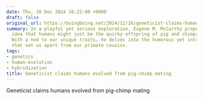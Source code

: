 ```yaml
---
date: Thu, 26 Dec 2024 18:22:40 +0000
draft: false
original_url: https://boingboing.net/2024/12/26/geneticist-claims-humans-evolved-from-pig-chimp-mating.html
summary: In a playful yet serious exploration, Eugene M. McCarthy proposes the whimsical
  idea that humans might just be the quirky offspring of pig and chimpanzee hybrids.
  With a nod to our unique traits, he delves into the humorous yet intriguing discrepancies
  that set us apart from our primate cousins.
tags:
- genetics
- human-evolution
- hybridization
title: Geneticist claims humans evolved from pig-chimp mating
---
```


Geneticist claims humans evolved from pig-chimp mating